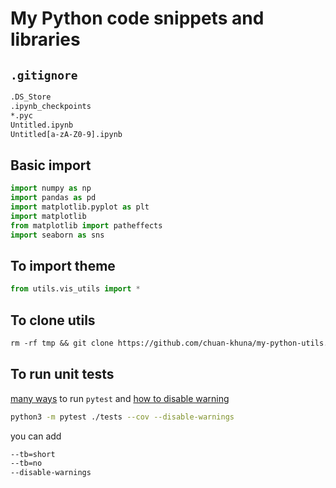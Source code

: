 # My Python code snippets and libraries

## `.gitignore`

```txt
.DS_Store
.ipynb_checkpoints
*.pyc
Untitled.ipynb
Untitled[a-zA-Z0-9].ipynb
```

## Basic import

```py
import numpy as np
import pandas as pd
import matplotlib.pyplot as plt
import matplotlib
from matplotlib import patheffects
import seaborn as sns
```

## To import theme

```py
from utils.vis_utils import *
```

## To clone utils

```txt
rm -rf tmp && git clone https://github.com/chuan-khuna/my-python-utils.git tmp && cp -R tmp/utils ./ && rm -rf tmp
```

## To run unit tests

[many ways](https://docs.pytest.org/en/7.1.x/how-to/output.html) to run `pytest` and [how to disable warning](https://docs.pytest.org/en/stable/how-to/capture-warnings.html)

```sh
python3 -m pytest ./tests --cov --disable-warnings
```

you can add

```sh
--tb=short
--tb=no
--disable-warnings
```
